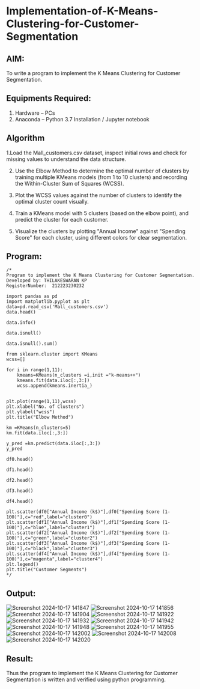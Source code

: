 # Implementation-of-K-Means-Clustering-for-Customer-Segmentation

## AIM:
To write a program to implement the K Means Clustering for Customer Segmentation.

## Equipments Required:
1. Hardware – PCs
2. Anaconda – Python 3.7 Installation / Jupyter notebook

## Algorithm
1.Load the Mall_customers.csv dataset, inspect initial rows and check for missing values to understand the data structure.

2. Use the Elbow Method to determine the optimal number of clusters by training multiple KMeans models (from 1 to 10 clusters) and recording the Within-Cluster Sum of Squares (WCSS).

3. Plot the WCSS values against the number of clusters to identify the optimal cluster count visually.

4. Train a KMeans model with 5 clusters (based on the elbow point), and predict the cluster for each customer.

5. Visualize the clusters by plotting "Annual Income" against "Spending Score" for each cluster, using different colors for clear segmentation.

## Program:
```
/*
Program to implement the K Means Clustering for Customer Segmentation.
Developed by: THILAKESWARAN KP
RegisterNumber:  212223230232

import pandas as pd
import matplotlib.pyplot as plt
data=pd.read_csv('Mall_customers.csv')
data.head()

data.info()

data.isnull()

data.isnull().sum()

from sklearn.cluster import KMeans
wcss=[]

for i in range(1,11):
    kmeans=KMeans(n_clusters =i,init ="k-means++")
    kmeans.fit(data.iloc[:,3:])
    wcss.append(kmeans.inertia_)


plt.plot(range(1,11),wcss)
plt.xlabel("No. of Clusters")
plt.ylabel("wcss")
plt.title("Elbow Method")

km =KMeans(n_clusters=5)
km.fit(data.iloc[:,3:])

y_pred =km.predict(data.iloc[:,3:])
y_pred

df0.head()

df1.head()

df2.head()

df3.head()

df4.head()

plt.scatter(df0["Annual Income (k$)"],df0["Spending Score (1-100)"],c="red",label="cluster0")
plt.scatter(df1["Annual Income (k$)"],df1["Spending Score (1-100)"],c="blue",label="cluster1")
plt.scatter(df2["Annual Income (k$)"],df2["Spending Score (1-100)"],c="green",label="cluster2")
plt.scatter(df3["Annual Income (k$)"],df3["Spending Score (1-100)"],c="black",label="cluster3")
plt.scatter(df4["Annual Income (k$)"],df4["Spending Score (1-100)"],c="magenta",label="cluster4")
plt.legend()
plt.title("Customer Segments")
*/
```

## Output:
![Screenshot 2024-10-17 141847](https://github.com/user-attachments/assets/abf78096-7812-44e2-a91a-49fde8bbc06a)
![Screenshot 2024-10-17 141856](https://github.com/user-attachments/assets/d086cad3-8bf5-4c3a-b2a7-63b9c9b39464)
![Screenshot 2024-10-17 141904](https://github.com/user-attachments/assets/c915cebe-0ce3-4176-8401-22a04b49e0dd)
![Screenshot 2024-10-17 141922](https://github.com/user-attachments/assets/c2f87d66-4e44-4af6-a5b5-bd8fd24908dc)
![Screenshot 2024-10-17 141932](https://github.com/user-attachments/assets/48574418-c177-4b8b-b771-607ef0acb23e)
![Screenshot 2024-10-17 141942](https://github.com/user-attachments/assets/c23a47cb-f83c-4a80-8804-b7f9872fab81)
![Screenshot 2024-10-17 141948](https://github.com/user-attachments/assets/28f556e0-8718-416f-8fcb-9d01fe65b718)
![Screenshot 2024-10-17 141955](https://github.com/user-attachments/assets/21162449-0fc3-4341-a011-1c2062bff558)
![Screenshot 2024-10-17 142002](https://github.com/user-attachments/assets/25eb3f39-97ce-4e30-a8a5-61cfe57e08dc)
![Screenshot 2024-10-17 142008](https://github.com/user-attachments/assets/45333978-5e4d-4909-9314-b5a5d23bb3c4)
![Screenshot 2024-10-17 142020](https://github.com/user-attachments/assets/6e214a8c-e7e1-4adb-a143-301c6477f169)



## Result:
Thus the program to implement the K Means Clustering for Customer Segmentation is written and verified using python programming.
